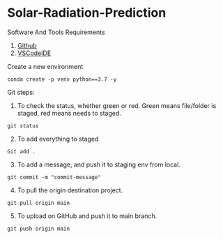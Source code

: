 # Solar-Radiation-Prediction

Software And Tools Requirements
1. [Github](https://github.com)
2. [VSCodeIDE](https://code.visualstudio.com)

Create a new environment

```
conda create -p venv python==3.7 -y
```

Git steps:
1. To check the status, whether green or red. Green means file/folder is staged, red means needs to staged.
```
git status
``` 
2. To add everything to staged
```
Git add .
```
3. To add a message, and push it to staging env from local.
```
git commit -m "commit-message" 
```
4. To pull the origin destination project.
```
git pull origin main
```
5. To upload on GitHub and push it to main branch.
```
git push origin main
```
